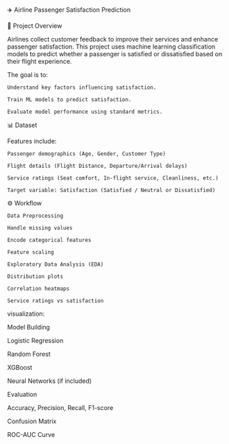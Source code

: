 ✈️ Airline Passenger Satisfaction Prediction






📌 Project Overview

Airlines collect customer feedback to improve their services and enhance passenger satisfaction. This project uses machine learning classification models to predict whether a passenger is satisfied or dissatisfied based on their flight experience.

The goal is to:

    Understand key factors influencing satisfaction.
    
    Train ML models to predict satisfaction.
    
    Evaluate model performance using standard metrics.

📊 Dataset

Features include:

    Passenger demographics (Age, Gender, Customer Type)
    
    Flight details (Flight Distance, Departure/Arrival delays)
    
    Service ratings (Seat comfort, In-flight service, Cleanliness, etc.)
    
    Target variable: Satisfaction (Satisfied / Neutral or Dissatisfied)

⚙️ Workflow

    Data Preprocessing
    
    Handle missing values
    
    Encode categorical features
    
    Feature scaling
    
    Exploratory Data Analysis (EDA)
    
    Distribution plots
    
    Correlation heatmaps
    
    Service ratings vs satisfaction

visualization:


Model Building

Logistic Regression

Random Forest

XGBoost

Neural Networks (if included)

Evaluation

Accuracy, Precision, Recall, F1-score

Confusion Matrix

ROC-AUC Curve
